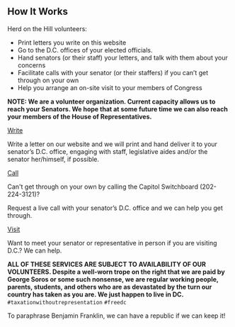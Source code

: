 ## How It Works

Herd on the Hill volunteers:
- Print letters you write on this website 
- Go to the D.C. offices of your elected officials.
- Hand senators (or their staff) your letters, and talk with them about your concerns
- Facilitate calls with your senator (or their staffers) if you can’t get through on your own
- Help you arrange an on-site visit to your members of Congress

**NOTE: We are a volunteer organization. Current capacity allows us to reach your Senators. We hope that at some future time we can also reach your members of the House of Representatives.**

[Write](/letter)

Write a letter on our website and we will print and hand deliver it to your senator’s D.C. office, engaging with staff, legislative aides and/or the senator her/himself, if possible. 

[Call](/call)

Can't get through on your own by calling the Capitol Switchboard (202-224-3121)? 

Request a live call with your senator’s D.C. office and we can help you get through.

[Visit](/visit)

Want to meet your senator or representative in person if you are visiting D.C.? We can help. 

**ALL OF THESE SERVICES ARE SUBJECT TO AVAILABILITY OF OUR VOLUNTEERS. Despite a well-worn trope on the right that we are paid by George Soros or some such nonsense, we are regular working people, parents, students, and others who are as devastated by the turn our country has taken as you are. We just happen to live in DC.** 
`#taxationwithoutrepresentation` `#freedc`

To paraphrase Benjamin Franklin, we can have a republic if we can keep it!